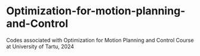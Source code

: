 # Optimization-for-motion-planning-and-Control
Codes associated with Optimization for Motion Planning and Control Course at University of Tartu, 2024
